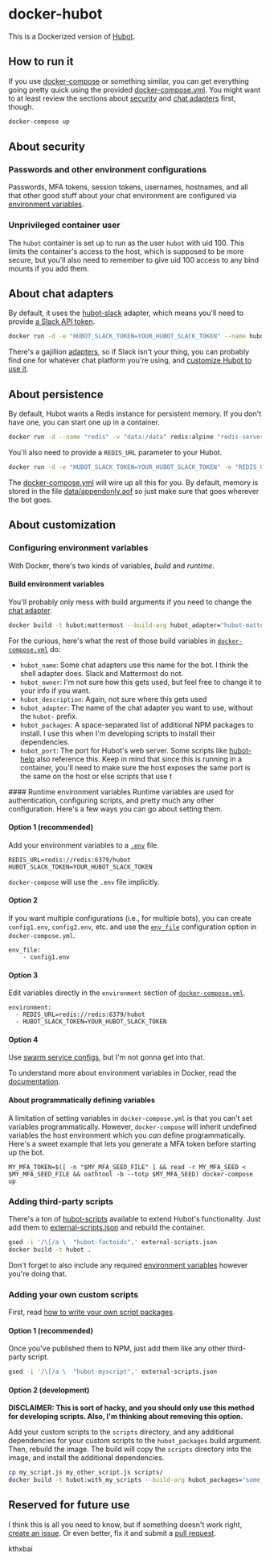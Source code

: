 # docker-hubot
This is a Dockerized version of [Hubot](https://github.com/hubotio/hubot).

## How to run it
If you use [docker-compose](https://docs.docker.com/compose/) or something similar, you can get everything going pretty quick using the provided [docker-compose.yml](docker-compose.yml). You might want to at least review the sections about [security](#security) and [chat adapters](#chat-adapters) first, though.

``` sh
docker-compose up
```

<a name="security"></a>
## About security

### Passwords and other environment configurations
Passwords, MFA tokens, session tokens, usernames, hostnames, and all that other good stuff about your chat environment are configured via [environment variables](#env).

### Unprivileged container user
The `hubot` container is set up to run as the user `hubot` with uid 100. This limits the container's access to the host, which is supposed to be more secure, but you'll also need to remember to give uid 100 access to any bind mounts if you add them.

<a name="chat-adapters"></a>
## About chat adapters

By default, it uses the [hubot-slack](https://github.com/slackapi/hubot-slack) adapter, which means you'll need to provide [a Slack API token](https://get.slack.help/hc/en-us/articles/215770388-Create-and-regenerate-API-tokens).

``` sh
docker run -d -e "HUBOT_SLACK_TOKEN=YOUR_HUBOT_SLACK_TOKEN" --name hubot hubot
```

There's a gajillion [adapters](https://www.npmjs.com/search?q=hubot%20adapter), so if Slack isn't your thing, you can probably find one for whatever chat platform you're using, and [customize Hubot to use it](#customization).

<a name="persistence"></a>
## About persistence

By default, Hubot wants a Redis instance for persistent memory. If you don't have one, you can start one up in a container.

``` sh
docker run -d --name "redis" -v "data:/data" redis:alpine "redis-server --appendonly yes"
```

You'll also need to provide a `REDIS_URL` parameter to your Hubot.

``` sh
docker run -d -e "HUBOT_SLACK_TOKEN=YOUR_HUBOT_SLACK_TOKEN" -e "REDIS_URL=redis://localhost:6379/hubot" --name hubot hubot
```

The [docker-compose.yml](docker-compose.yml) will wire up all this for you. By default, memory is stored in the file [data/appendonly.aof](data/appendonly.aof) so just make sure that goes wherever the bot goes.

<a name="customization"></a>
## About customization

### Configuring environment variables
With Docker, there's two kinds of variables, _build_ and _runtime_.

#### Build environment variables
You'll probably only mess with build arguments if you need to change the [chat adapter](#chat-adapters).

``` sh
docker build -t hubot:mattermost --build-arg hubot_adapter="hubot-matteruser" .
```

For the curious, here's what the rest of those build variables in [`docker-compose.yml`](docker-compose.yml) do:
* `hubot_name`: Some chat adapters use this name for the bot. I think the shell adapter does. Slack and Mattermost do not.
* `hubot_owner`: I'm not sure how this gets used, but feel free to change it to your info if you want.
* `hubot_description`: Again, not sure where this gets used
* `hubot_adapter`: The name of the chat adapter you want to use, without the `hubot-` prefix.
* `hubot_packages`: A space-separated list of additional NPM packages to install. I use this when I'm developing scripts to install their dependencies.
* `hubot_port`: The port for Hubot's web server. Some scripts like [hubot-help](https://github.com/hubotio/hubot-help) also reference this. Keep in mind that since this is running in a container, you'll need to make sure the host exposes the same port is the same on the host or else scripts that use t

<a name="env">
#### Runtime environment variables
Runtime variables are used for authentication, configuring scripts, and pretty much any other configuration. Here's a few ways you can go about setting them.

#### Option 1 (recommended)
Add your environment variables to a [`.env`](https://docs.docker.com/compose/environment-variables/#the-env-file) file.

```
REDIS_URL=redis://redis:6379/hubot
HUBOT_SLACK_TOKEN=YOUR_HUBOT_SLACK_TOKEN
```

`docker-compose` will use the `.env` file implicitly.

#### Option 2

If you want multiple configurations (i.e., for multiple bots), you can create `config1.env`, `config2.env`, etc. and use the [`env_file`](https://docs.docker.com/compose/environment-variables/#the-env_file-configuration-option) configuration option in `docker-compose.yml`.

```
env_file:
    - config1.env
```

#### Option 3
Edit variables directly in the `environment` section of [`docker-compose.yml`](docker-compose.yml).

```
environment:
  - REDIS_URL=redis://redis:6379/hubot
  - HUBOT_SLACK_TOKEN=YOUR_HUBOT_SLACK_TOKEN
```

#### Option 4
Use [swarm service configs](https://docs.docker.com/engine/swarm/configs/), but I'm not gonna get into that.

To understand more about environment variables in Docker, read the [documentation](https://docs.docker.com/compose/environment-variables/).

#### About programmatically defining variables
A limitation of setting variables in `docker-compose.yml` is that you can't set variables programmatically. However, `docker-compose` will inherit undefined variables the host environment which you _can_ define programmatically. Here's a sweet example that lets you generate a MFA token before starting up the bot.

```
MY_MFA_TOKEN=$([ -n "$MY_MFA_SEED_FILE" ] && read -r MY_MFA_SEED < $MY_MFA_SEED_FILE && oathtool -b --totp $MY_MFA_SEED) docker-compose up
```

### Adding third-party scripts
There's a ton of [hubot-scripts](https://www.npmjs.com/search?q=hubot-scripts) available to extend Hubot's functionality. Just add them to [external-scripts.json](external-scripts.json) and rebuild the container.

``` sh
gsed -i '/\[/a \  "hubot-factoids",' external-scripts.json
docker build -t hubot .
```

Don't forget to also include any required [environment variables](#env) however you're doing that.

### Adding your own custom scripts
First, read [how to write your own script packages](https://hubot.github.com/docs/scripting/#creating-a-script-package).

#### Option 1 (recommended)
Once you've published them to NPM, just add them like any other third-party script.

``` sh
gsed -i '/\[/a \  "hubot-myscript",' external-scripts.json
```

#### Option 2 (development)
**DISCLAIMER: This is sort of hacky, and you should only use this method for developing scripts. Also, I'm thinking about removing this option.**

Add your custom scripts to the `scripts` directory, and any additional dependencies for your custom scripts to the `hubot_packages` build argument. Then, rebuild the image. The build will copy the `scripts` directory into the image, and install the additional dependencies.

``` sh
cp my_script.js my_other_script.js scripts/
docker build -t hubot:with_my_scripts --build-arg hubot_packages="some_other_modules" .
```

## Reserved for future use

I think this is all you need to know, but if something doesn't work right, [create an issue](issues). Or even better, fix it and submit a [pull request](pulls).

kthxbai